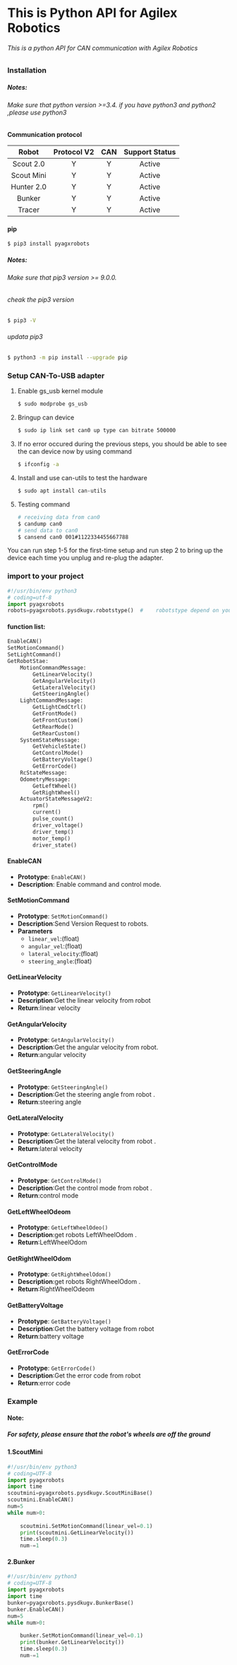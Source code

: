 # This is Python API for Agilex Robotics

###### This is a python API for CAN communication with Agilex Robotics

### Installation

##### Notes:

###### Make sure that python version >=3.4. if you have python3 and python2 ,please use python3

**Communication protocol**

|   Robot    | Protocol V2 | CAN  | Support Status |
| :--------: | :---------: | :--: | :------------: |
| Scout 2.0  |      Y      |  Y   |     Active     |
| Scout Mini |      Y      |  Y   |     Active     |
| Hunter 2.0 |      Y      |  Y   |     Active     |
|   Bunker   |      Y      |  Y   |     Active     |
|   Tracer   |      Y      |  Y   |     Active     |

#### pip

````bash
$ pip3 install pyagxrobots
````

##### Notes:

###### Make sure that pip3 version >= 9.0.0. 

###### cheak the pip3 version

```bash
$ pip3 -V     		
```

###### updata pip3

```bash
$ python3 -m pip install --upgrade pip                 
```

### Setup CAN-To-USB adapter

1. Enable gs_usb kernel module

   ```bash
   $ sudo modprobe gs_usb
   ```

2. Bringup can device

   ```bash
   $ sudo ip link set can0 up type can bitrate 500000
   ```

3. If no error occured during the previous steps, you should be able to see the can device now by using command

   ```bash
   $ ifconfig -a
   ```

4. Install and use can-utils to test the hardware

   ```bash
   $ sudo apt install can-utils
   ```

5. Testing command

   ```bash
   # receiving data from can0
   $ candump can0
   # send data to can0
   $ cansend can0 001#1122334455667788
   ```

You can run  step 1-5  for the first-time setup and run step 2 to bring up the device each time you  unplug and re-plug the adapter.

### import to your project

```python
#!/usr/bin/env python3
# coding=utf-8
import pyagxrobots
robots=pyagxrobots.pysdkugv.robotstype()  #    robotstype depend on your robot
```

#### function list:

```python
EnableCAN()
SetMotionCommand()
SetLightCommand()
GetRobotStae:
    MotionCommandMessage:
        GetLinearVelocity()
        GetAngularVelocity()
        GetLateralVelocity()
        GetSteeringAngle()
    LightCommandMessage:
        GetLightCmdCtrl()
        GetFrontMode()
        GetFrontCustom()
        GetRearMode()
        GetRearCustom()
    SystemStateMessage:
        GetVehicleState()
        GetControlMode()
        GetBatteryVoltage()
        GetErrorCode()
    RcStateMessage:
    OdometryMessage:
        GetLeftWheel()
        GetRightWheel()
    ActuatorStateMessageV2:
        rpm()
        current()
        pulse_count()
        driver_voltage()
        driver_temp()
        motor_temp()
        driver_state()
```

#### EnableCAN

- **Prototype**: `EnableCAN()`
- **Description**: Enable command and control mode.

#### SetMotionCommand

- **Prototype**: `SetMotionCommand()`
- **Description**:Send Version Request to robots.
- **Parameters**
  - `linear_vel`:(float) 
  - `angular_vel`:(float)
  - `lateral_velocity`:(float)
  - `steering_angle`:(float)

#### GetLinearVelocity

- **Prototype**: `GetLinearVelocity()`
- **Description**:Get the linear velocity from robot
- **Return**:linear velocity

#### GetAngularVelocity

- **Prototype**: `GetAngularVelocity()`
- **Description**:Get the angular velocity from robot.
- **Return**:angular velocity

#### GetSteeringAngle

- **Prototype**: `GetSteeringAngle()`
- **Description**:Get the steering angle from robot .
- **Return**:steering angle

#### GetLateralVelocity

- **Prototype**: `GetLateralVelocity()`
- **Description**:Get the lateral velocity from robot .
- **Return**:lateral velocity

#### GetControlMode

- **Prototype**: `GetControlMode()`
- **Description**:Get the control mode from robot .
- **Return**:control mode

#### GetLeftWheelOdeom

- **Prototype**: `GetLeftWheelOdeo()`
- **Description**:get robots LeftWheelOdom .
- **Return**:LeftWheelOdom

#### GetRightWheelOdom

- **Prototype**: `GetRightWheelOdom()`
- **Description**:get robots RightWheelOdom .
- **Return**:RightWheelOdeom

#### GetBatteryVoltage

- **Prototype**: `GetBatteryVoltage()`
- **Description**:Get the battery voltage from robot
- **Return**:battery voltage

#### GetErrorCode

- **Prototype**: `GetErrorCode()`
- **Description**:Get the error code from robot
- **Return**:error code

### Example

#### Note:

##### For safety, please ensure that the robot's wheels are off the ground

#### 1.ScoutMini

```python
#!/usr/bin/env python3
# coding=UTF-8
import pyagxrobots
import time
scoutmini=pyagxrobots.pysdkugv.ScoutMiniBase()
scoutmini.EnableCAN()
num=5
while num>0:
    
    scoutmini.SetMotionCommand(linear_vel=0.1)
    print(scoutmini.GetLinearVelocity())
    time.sleep(0.3)
    num-=1
```

#### 2.Bunker

```python
#!/usr/bin/env python3
# coding=UTF-8
import pyagxrobots
import time
bunker=pyagxrobots.pysdkugv.BunkerBase()
bunker.EnableCAN()
num=5
while num>0:
    
    bunker.SetMotionCommand(linear_vel=0.1)
    print(bunker.GetLinearVelocity())
    time.sleep(0.3)
    num-=1
```
